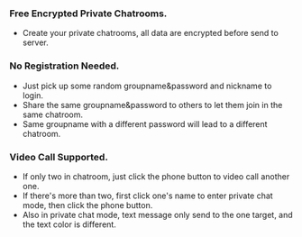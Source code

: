 ### Free Encrypted Private Chatrooms.
- Create your private chatrooms, all data are encrypted before send to server.
### No Registration Needed.
- Just pick up some random groupname&password and nickname to login.
- Share the same groupname&password to others to let them join in the same chatroom.
- Same groupname with a different password will lead to a different chatroom.
### Video Call Supported.
- If only two in chatroom, just click the phone button to video call another one.
- If there's more than two, first click one's name to enter private chat mode, then click the phone button.
- Also in private chat mode, text message only send to the one target, and the text color is different.
